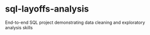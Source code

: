 # sql-layoffs-analysis
End-to-end SQL project demonstrating data cleaning and exploratory analysis skills
